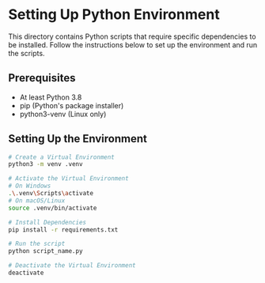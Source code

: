 # Setting Up Python Environment

This directory contains Python scripts that require specific dependencies to be installed. Follow the instructions below to set up the environment and run the scripts.

## Prerequisites

- At least Python 3.8
- pip (Python's package installer)
- python3-venv (Linux only)


## Setting Up the Environment

```bash
# Create a Virtual Environment
python3 -m venv .venv

# Activate the Virtual Environment
# On Windows
.\.venv\Scripts\activate
# On macOS/Linux
source .venv/bin/activate

# Install Dependencies
pip install -r requirements.txt

# Run the script
python script_name.py

# Deactivate the Virtual Environment
deactivate
